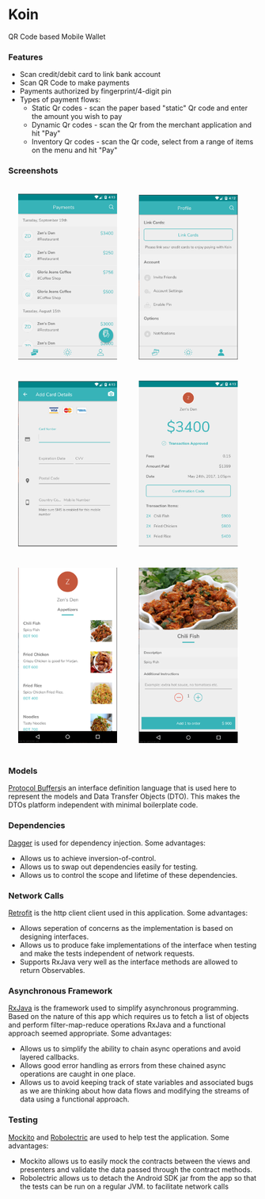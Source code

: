 # Koin
QR Code based Mobile Wallet

### Features

* Scan credit/debit card to link bank account
* Scan QR Code to make payments
* Payments authorized by fingerprint/4-digit pin 
* Types of payment flows:
   * Static Qr codes - scan the paper based "static" Qr code and enter the amount you wish to pay
   * Dynamic Qr codes - scan the Qr from the merchant application and hit "Pay"
   * Inventory Qr codes - scan the Qr code, select from a range of items on the menu and hit "Pay"

### Screenshots

<img src = "app/src/main/assets/screenshots/home_screen.png" width = "200" style="margin:20px">
<img src = "app/src/main/assets/screenshots/profile_screen.png" width = "200" style="margin:20px">
<img src = "app/src/main/assets/screenshots/cc_screen.png" width = "200" style="margin:20px">
<img src = "app/src/main/assets/screenshots/detailed_reciept_screen.png" width = "200" style="margin:20px">
<img src = "app/src/main/assets/screenshots/inventory_static_list.png" width = "200" style="margin:20px">
<img src = "app/src/main/assets/screenshots/detailed_inventory_item.png" width = "200" style="margin:20px">


### Models
[Protocol Buffers](https://github.com/google/protobuf)is an interface definition language that is used here to represent the models and Data Transfer Objects (DTO). This makes the DTOs platform independent with minimal boilerplate code.


### Dependencies

[Dagger](https://github.com/google/dagger) is used for dependency injection. Some advantages: 
 -  Allows us to achieve inversion-of-control.
 -  Allows us to swap out dependencies easily for testing.
 -  Allows us to control the scope and lifetime of these dependencies.

### Network Calls

[Retrofit](https://github.com/square/retrofit) is the http client client used in this application. Some advantages:
 - Allows seperation of concerns as the implementation is based on designing interfaces.
 - Allows us to produce fake implementations of the interface when testing and make the tests independent of network requests. 
 - Supports RxJava very well as the interface methods are allowed to return Observables.

### Asynchronous Framework

[RxJava](https://github.com/ReactiveX/RxJava) is the framework used to simplify asynchronous programming. Based on the nature of this app which requires us to fetch a list of objects and perform filter-map-reduce operations RxJava and a functional approach seemed appropriate. Some advantages:

- Allows us to simplify the ability to chain async operations and avoid layered callbacks.
- Allows good error handling as errors from these chained async operations are caught in one place.
- Allows us to avoid keeping track of state variables and associated bugs as we are thinking about how data flows and modifying the streams of data using a functional approach.

### Testing

[Mockito](https://github.com/mockito/mockito) and [Robolectric](https://github.com/robolectric/robolectric) are used to help test the application. Some advantages:

- Mockito allows us to easily mock the contracts between the views and presenters and validate the data
passed through the contract methods.
- Robolectric allows us to detach the Android SDK jar from the app so that the tests can be 
run on a regular JVM. to facilitate network calls